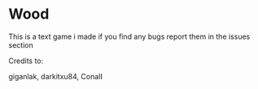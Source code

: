 # Wood
This is a text game i made
if you find any bugs report them in the issues section

Credits to:

giganlak,
darkitxu84,
ConaII
